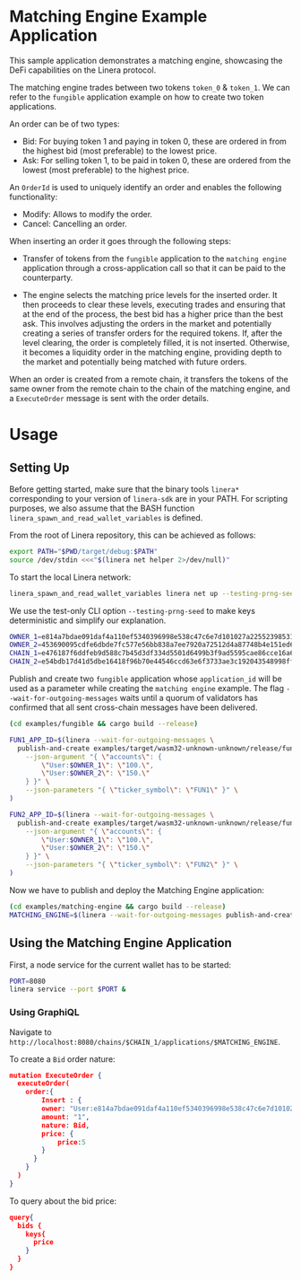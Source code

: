 <!-- cargo-rdme start -->

# Matching Engine Example Application

This sample application demonstrates a matching engine, showcasing the DeFi capabilities
on the Linera protocol.

The matching engine trades between two tokens `token_0` & `token_1`. We can refer to
the `fungible` application example on how to create two token applications.

An order can be of two types:

- Bid: For buying token 1 and paying in token 0, these are ordered in from the highest
  bid (most preferable) to the lowest price.
- Ask: For selling token 1, to be paid in token 0, these are ordered from the lowest
  (most preferable) to the highest price.

An `OrderId` is used to uniquely identify an order and enables the following functionality:

- Modify: Allows to modify the order.
- Cancel: Cancelling an order.

When inserting an order it goes through the following steps:

- Transfer of tokens from the `fungible` application to the `matching engine` application through a cross-application
call so that it can be paid to the counterparty.

- The engine selects the matching price levels for the inserted order. It then proceeds
  to clear these levels, executing trades and ensuring that at the end of the process,
  the best bid has a higher price than the best ask. This involves adjusting the orders in the market
  and potentially creating a series of transfer orders for the required tokens. If, after
  the level clearing, the order is completely filled, it is not inserted. Otherwise,
  it becomes a liquidity order in the matching engine, providing depth to the market
  and potentially being matched with future orders.

When an order is created from a remote chain, it transfers the tokens of the same owner
from the remote chain to the chain of the matching engine, and a `ExecuteOrder` message is sent with the order details.

# Usage

## Setting Up

Before getting started, make sure that the binary tools `linera*` corresponding to
your version of `linera-sdk` are in your PATH. For scripting purposes, we also assume
that the BASH function `linera_spawn_and_read_wallet_variables` is defined.

From the root of Linera repository, this can be achieved as follows:

```bash
export PATH="$PWD/target/debug:$PATH"
source /dev/stdin <<<"$(linera net helper 2>/dev/null)"
```

To start the local Linera network:

```bash
linera_spawn_and_read_wallet_variables linera net up --testing-prng-seed 37
```

We use the test-only CLI option `--testing-prng-seed` to make keys deterministic and simplify our
explanation.

```bash
OWNER_1=e814a7bdae091daf4a110ef5340396998e538c47c6e7d101027a225523985316
OWNER_2=453690095cdfe6dbde7fc577e56bb838a7ee7920a72512d4a87748b4e151ed61
CHAIN_1=e476187f6ddfeb9d588c7b45d3df334d5501d6499b3f9ad5595cae86cce16a65
CHAIN_2=e54bdb17d41d5dbe16418f96b70e44546ccd63e6f3733ae3c192043548998ff3
```

Publish and create two `fungible` application whose `application_id` will be used as a
parameter while creating the `matching engine` example. The flag `--wait-for-outgoing-messages` waits until a quorum of validators has confirmed that all sent cross-chain messages have been delivered.

```bash
(cd examples/fungible && cargo build --release)

FUN1_APP_ID=$(linera --wait-for-outgoing-messages \
  publish-and-create examples/target/wasm32-unknown-unknown/release/fungible_{contract,service}.wasm \
    --json-argument "{ \"accounts\": {
        \"User:$OWNER_1\": \"100.\",
        \"User:$OWNER_2\": \"150.\"
    } }" \
    --json-parameters "{ \"ticker_symbol\": \"FUN1\" }" \
)

FUN2_APP_ID=$(linera --wait-for-outgoing-messages \
  publish-and-create examples/target/wasm32-unknown-unknown/release/fungible_{contract,service}.wasm \
    --json-argument "{ \"accounts\": {
        \"User:$OWNER_1\": \"100.\",
        \"User:$OWNER_2\": \"150.\"
    } }" \
    --json-parameters "{ \"ticker_symbol\": \"FUN2\" }" \
)

```

Now we have to publish and deploy the Matching Engine application:

```bash
(cd examples/matching-engine && cargo build --release)
MATCHING_ENGINE=$(linera --wait-for-outgoing-messages publish-and-create examples/target/wasm32-unknown-unknown/release/matching_engine_{contract,service}.wasm --json-parameters "{\"tokens\":["\"$FUN1_APP_ID\"","\"$FUN1_APP_ID\""]}")
```

## Using the Matching Engine Application

First, a node service for the current wallet has to be started:

```bash
PORT=8080
linera service --port $PORT &
```

### Using GraphiQL

Navigate to `http://localhost:8080/chains/$CHAIN_1/applications/$MATCHING_ENGINE`.

To create a `Bid` order nature:

```json
mutation ExecuteOrder {
  executeOrder(
    order:{
        Insert : {
        owner: "User:e814a7bdae091daf4a110ef5340396998e538c47c6e7d101027a225523985316",
        amount: "1",
        nature: Bid,
        price: {
        	price:5
        }
      }
  	}
  )
}
```

To query about the bid price:

```json
query{
  bids {
    keys{
      price
    }
  }
}
```

<!-- cargo-rdme end -->
